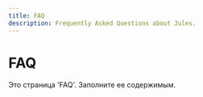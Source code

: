 ```yaml
---
title: FAQ
description: Frequently Asked Questions about Jules.
---
```


# FAQ

Это страница 'FAQ'. Заполните ее содержимым.

